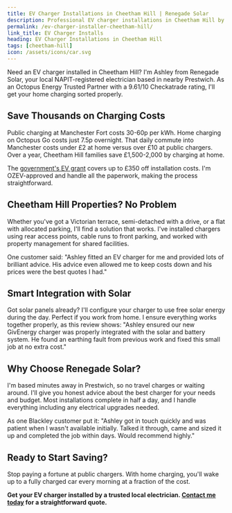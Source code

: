 ```yaml
---
title: EV Charger Installations in Cheetham Hill | Renegade Solar
description: Professional EV charger installations in Cheetham Hill by NAPIT-registered electrician. Smart charging integration with solar panels and home batteries.
permalink: /ev-charger-installer-cheetham-hill/
link_title: EV Charger Installs
heading: EV Charger Installations in Cheetham Hill
tags: [cheetham-hill]
icon: /assets/icons/car.svg
---
```


Need an EV charger installed in Cheetham Hill? I'm Ashley from Renegade Solar, your local NAPIT-registered electrician based in nearby Prestwich. As an Octopus Energy Trusted Partner with a 9.61/10 Checkatrade rating, I'll get your home charging sorted properly.

## Save Thousands on Charging Costs

Public charging at Manchester Fort costs 30-60p per kWh. Home charging on Octopus Go costs just 7.5p overnight. That daily commute into Manchester costs under £2 at home versus over £10 at public chargers. Over a year, Cheetham Hill families save £1,500-2,000 by charging at home.

The [government's EV grant](https://www.gov.uk/electric-vehicle-chargepoint-grant-household) covers up to £350 off installation costs. I'm OZEV-approved and handle all the paperwork, making the process straightforward.

## Cheetham Hill Properties? No Problem

Whether you've got a Victorian terrace, semi-detached with a drive, or a flat with allocated parking, I'll find a solution that works. I've installed chargers using rear access points, cable runs to front parking, and worked with property management for shared facilities.

One customer said: "Ashley fitted an EV charger for me and provided lots of brilliant advice. His advice even allowed me to keep costs down and his prices were the best quotes I had."

## Smart Integration with Solar

Got solar panels already? I'll configure your charger to use free solar energy during the day. Perfect if you work from home. I ensure everything works together properly, as this review shows: "Ashley ensured our new GivEnergy charger was properly integrated with the solar and battery system. He found an earthing fault from previous work and fixed this small job at no extra cost."

## Why Choose Renegade Solar?

I'm based minutes away in Prestwich, so no travel charges or waiting around. I'll give you honest advice about the best charger for your needs and budget. Most installations complete in half a day, and I handle everything including any electrical upgrades needed.

As one Blackley customer put it: "Ashley got in touch quickly and was patient when I wasn't available initially. Talked it through, came and sized it up and completed the job within days. Would recommend highly."

## Ready to Start Saving?

Stop paying a fortune at public chargers. With home charging, you'll wake up to a fully charged car every morning at a fraction of the cost.

**Get your EV charger installed by a trusted local electrician. [Contact me today](/contact/) for a straightforward quote.**